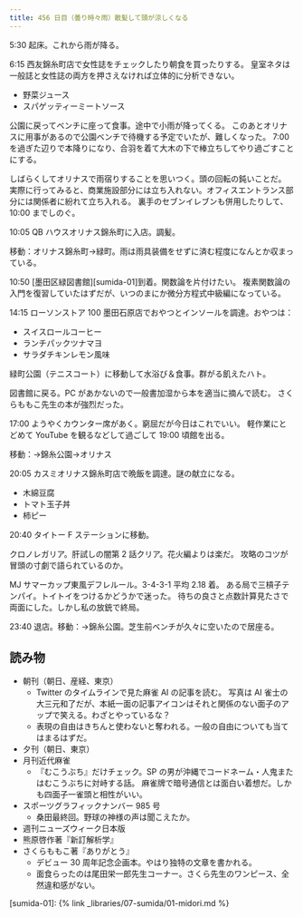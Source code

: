 ```yaml
---
title: 456 日目（曇り時々雨）散髪して頭が涼しくなる
---
```


5:30 起床。これから雨が降る。

6:15 西友錦糸町店で女性誌をチェックしたり朝食を買ったりする。
皇室ネタは一般誌と女性誌の両方を押さえなければ立体的に分析できない。

* 野菜ジュース
* スパゲッティーミートソース

公園に戻ってベンチに座って食事。途中で小雨が降ってくる。
このあとオリナスに用事があるので公園ベンチで待機する予定でいたが、難しくなった。
7:00 を過ぎた辺りで本降りになり、合羽を着て大木の下で棒立ちしてやり過ごすことにする。

しばらくしてオリナスで雨宿りすることを思いつく。頭の回転の鈍いことだ。
実際に行ってみると、商業施設部分には立ち入れない。オフィスエントランス部分には関係者に紛れて立ち入れる。
裏手のセブンイレブンも併用したりして、10:00 までしのぐ。

10:05 QB ハウスオリナス錦糸町に入店。調髪。

移動：オリナス錦糸町→緑町。雨は雨具装備をせずに済む程度になんとか収まっている。

10:50 [墨田区緑図書館][sumida-01]到着。関数論を片付けたい。
複素関数論の入門を復習していたはずだが、いつのまにか微分方程式中級編になっている。

14:15 ローソンストア 100 墨田石原店でおやつとインソールを調達。おやつは：

* スイスロールコーヒー
* ランチパックツナマヨ
* サラダチキンレモン風味

緑町公園（テニスコート）に移動して水浴び＆食事。群がる飢えたハト。

図書館に戻る。PC があかないので一般書加湿から本を適当に摘んで読む。
さくらももこ先生の本が強烈だった。

17:00 ようやくカウンター席があく。窮屈だが今日はこれでいい。
軽作業にとどめて YouTube を観るなどして過ごして 19:00 頃館を出る。

移動：→錦糸公園→オリナス

20:05 カスミオリナス錦糸町店で晩飯を調達。謎の献立になる。

* 木綿豆腐
* トマト玉子丼
* 柿ピー

20:40 タイトー F ステーションに移動。

クロノレガリア。肝試しの闇第 2 話クリア。花火編よりは楽だ。
攻略のコツが冒頭の寸劇で語られているのか。

MJ サマーカップ東風デフレルール。3-4-3-1 平均 2.18 着。
ある局で三槓子テンパイ。トイトイをつけるかどうかで迷った。
待ちの良さと点数計算見たさで両面にした。しかし私の放銃で終局。

23:40 退店。移動：→錦糸公園。芝生前ベンチが久々に空いたので居座る。

## 読み物

* 朝刊（朝日、産経、東京）
  * Twitter のタイムラインで見た麻雀 AI の記事を読む。
    写真は AI 雀士の大三元和了だが、本紙一面の記事アイコンはそれと関係のない面子のアップで笑える。わざとやっているな？
  * 表現の自由はきちんと使わないと奪われる。一般の自由についても当てはまるはずだ。
* 夕刊（朝日、東京）
* 月刊近代麻雀
  * 『むこうぶち』だけチェック。SP の男が沖縄でコードネーム・人鬼またはむこうぶちに対峙する話。
    麻雀牌で暗号通信とは面白い着想だ。しかも四面子一雀頭と相性がいい。
* スポーツグラフィックナンバー 985 号
  * 桑田最終回。野球の神様の声は聞こえたか。
* 週刊ニューズウィーク日本版
* 熊原啓作著『新訂解析学』
* さくらももこ著『ありがとう』
  * デビュー 30 周年記念企画本。やはり独特の文章を書かれる。
  * 面食らったのは尾田栄一郎先生コーナー。さくら先生のワンピース、全然違和感がない。

[sumida-01]: {% link _libraries/07-sumida/01-midori.md %}
